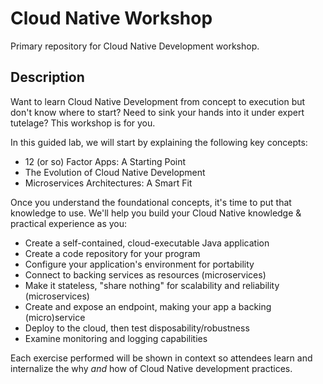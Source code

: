 # Cloud Native Workshop
Primary repository for Cloud Native Development workshop.

## Description
Want to learn Cloud Native Development from concept to execution but don't know where to start? Need to sink your hands into it under expert tutelage? This workshop is for you.

In this guided lab, we will start by explaining the following key concepts:

* 12 (or so) Factor Apps: A Starting Point
* The Evolution of Cloud Native Development
* Microservices Architectures: A Smart Fit

Once you understand the foundational concepts, it's time to put that knowledge to use. We'll help you build your Cloud Native knowledge & practical experience as you:

* Create a self-contained, cloud-executable Java application
* Create a code repository for your program
* Configure your application's environment for portability
* Connect to backing services as resources (microservices)
* Make it stateless, "share nothing" for scalability and reliability (microservices)
* Create and expose an endpoint, making your app a backing (micro)service
* Deploy to the cloud, then test disposability/robustness
* Examine monitoring and logging capabilities

Each exercise performed will be shown in context so attendees learn and internalize the why _and_ how of Cloud Native development practices.
